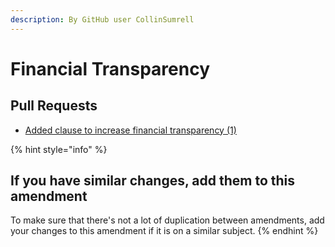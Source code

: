 ```yaml
---
description: By GitHub user CollinSumrell
---
```


# Financial Transparency

## Pull Requests

* [Added clause to increase financial transparency \(1\)](https://github.com/tsadiscord/bylaw-amendments/pull/1)

{% hint style="info" %}
## If you have similar changes, add them to this amendment

To make sure that there's not a lot of duplication between amendments, add your changes to this amendment if it is on a similar subject.
{% endhint %}

